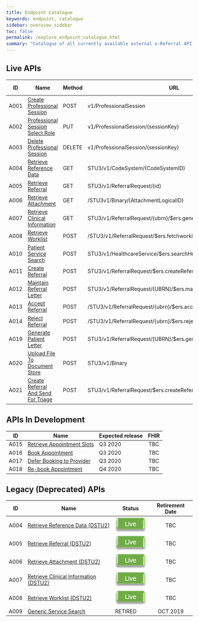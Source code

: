 ```yaml
---
title: Endpoint Catalogue
keywords: endpoint, catalogue
sidebar: overview_sidebar
toc: false
permalink: /explore_endpoint_catalogue.html
summary: "Catalogue of all currently available external e-Referral API endpoints"
---
```


## Live APIs  

| ID | Name | Method | URL | Status | FHIR Version |
|----|------|--------|-----|--------|:------------:|
|A001|[Create Professional Session](explore_endpoint_a001.html)| POST | v1/ProfessionalSession | ![Live](images/icons/api_live.png) | N/A |
|A002|[Professional Session Select Role](explore_endpoint_a002.html)| PUT | v1/ProfessionalSession/{sessionKey} | ![Live](images/icons/api_live.png) | N/A |
|A003|[Delete Professional Session](explore_endpoint_a003.html)| DELETE | v1/ProfessionalSession/{sessionKey} | ![Live](images/icons/api_live.png) | N/A |
|A004|[Retrieve Reference Data](explore_endpoint_a004_STU3.html)| GET | STU3/v1/CodeSystem/{CodeSystemID} | ![Live](images/icons/api_live.png) | STU3 |
|A005|[Retrieve Referral](explore_endpoint_a005.html)| GET | STU3/v1/ReferralRequest/{id} | ![Live](images/icons/api_live.png) | STU3 |
|A006|[Retrieve Attachment](explore_endpoint_a006.html)| GET | /STU3v1/Binary/{AttachmentLogicalID} | ![Live](images/icons/api_live.png) | STU3 |
|A007|[Retrieve Clinical Information](explore_endpoint_a007.html)| GET | STU3/v1/ReferralRequest/{ubrn}/$ers.generateCRI | ![Live](images/icons/api_live.png) | STU3 |
|A008|[Retrieve Worklist](explore_endpoint_a008.html)| POST | /STU3/v1/ReferralRequest/$ers.fetchworklist | ![Live](images/icons/api_live.png) | STU3 |
|A010|[Patient Service Search](explore_endpoint_a010.html)| POST | STU3/v1/HealthcareService/$ers.searchHealthcareServicesForPatient | ![Live](images/icons/api_live.png) | STU3 |
|A011|[Create Referral](explore_endpoint_a011.html)| POST | STU3/v1/ReferralRequest/$ers.createReferral | ![Live](images/icons/api_live.png) | STU3 |
|A012|[Maintain Referral Letter](explore_endpoint_a012.html)| POST | STU3/v1/ReferralRequest/{UBRN}/$ers.maintainReferralLetter | ![Live](images/icons/api_live.png) | STU3 |
|A013|[Accept Referral](explore_endpoint_a013.html)| POST | /STU3/v1/ReferralRequest/{ubrn}/$ers.acceptReferral | ![Live](images/icons/api_live.png) |  STU3  |
|A014|[Reject Referral](explore_endpoint_a014.html)| POST | /STU3/v1/ReferralRequest/{ubrn}/$ers.rejectReferral | ![Live](images/icons/api_live.png) |  STU3  |
|A019|[Generate Patient Letter](explore_endpoint_a019.html)| POST | STU3/v1/ReferralRequest/[UBRN]/$ers.generatePatientLetter | ![Live](images/icons/api_live.png) | STU3 |
|A020|[Upload File To Document Store](explore_endpoint_a020.html)| POST | STU3/v1/Binary | ![Live](images/icons/api_live.png) | N/A |
|A021|[Create Referral And Send For Triage](explore_endpoint_a021.html)| POST | STU3/v1/ReferralRequest/$ers.createReferralAndSendForTriage | ![Live](images/icons/api_live.png) | STU3 |

## APIs In Development

| ID | Name | Expected release | FHIR |
|----|--------------------------------------------------------|---------|:---:|
|A015|[Retrieve Appointment Slots](explore_endpoint_a015.html)| Q3 2020 | TBC |
|A016|[Book Appointment](explore_endpoint_a016.html)| Q3 2020 | TBC |
|A017|[Defer Booking to Provider](explore_endpoint_a017.html)| Q3 2020 | TBC |
|A018|[Re-book Appointment](explore_endpoint_a018.html)| Q4 2020 | TBC |

## Legacy (Deprecated) APIs   

| ID | Name | Status | Retirement Date |
|----|------|--------| :-------------: |
|A004|[Retrieve Reference Data (DSTU2)](explore_endpoint_a004_DSTU2.html) | ![Live](images/icons/api_live.png) | TBC |
|A005|[Retrieve Referral (DSTU2)](explore_endpoint_a005_DSTU2.html) | ![Live](images/icons/api_live.png) | TBC |
|A006|[Retrieve Attachment (DSTU2)](explore_endpoint_a006_DSTU2.html) | ![Live](images/icons/api_live.png) | TBC |
|A007|[Retrieve Clinical Information (DSTU2)](explore_endpoint_a007_DSTU2.html) | ![Live](images/icons/api_live.png) | TBC |
|A008|[Retrieve Worklist (DSTU2)](explore_endpoint_a008_DSTU2.html) | ![Live](images/icons/api_live.png) | TBC |
|A009|[Generic Service Search](explore_endpoint_a009.html)| RETIRED | OCT 2019 |
